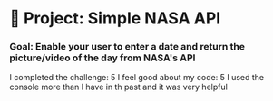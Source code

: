 # 🚀 Project: Simple NASA API

### Goal: Enable your user to enter a date and return the picture/video of the day from NASA's API


I completed the challenge: 5
I feel good about my code: 5
I used the console more than I have in th past and it was very helpful
```
